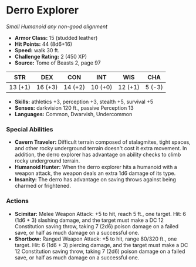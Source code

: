 # Derro Explorer

*Small* *Humanoid* *any non-good alignment*

- **Armor Class:** 15 (studded leather)
- **Hit Points:** 44 (8d6+16)
- **Speed:** walk 30 ft.
- **Challenge Rating:** 2 (450 XP)
- **Source:** Tome of Beasts 2, page 97

| STR | DEX | CON | INT | WIS | CHA |
| --- | --- | --- | --- | --- | --- |
| 13 (+1) | 16 (+3) | 14 (+2) | 10 (+0) | 12 (+1) | 5 (-3) |

- **Skills:** athletics +3, perception +3, stealth +5, survival +5
- **Senses:** darkvision 120 ft., passive Perception 13
- **Languages:** Common, Dwarvish, Undercommon

### Special Abilities

- **Cavern Traveler:** Difficult terrain composed of stalagmites, tight spaces, and other rocky underground terrain doesn't cost it extra movement. In addition, the derro explorer has advantage on ability checks to climb rocky underground terrain.
- **Humanoid Hunter:** When the derro explorer hits a humanoid with a weapon attack, the weapon deals an extra 1d6 damage of its type.
- **Insanity:** The derro has advantage on saving throws against being charmed or frightened.

### Actions

- **Scimitar:** Melee Weapon Attack: +5 to hit, reach 5 ft., one target. Hit: 6 (1d6 + 3) slashing damage, and the target must make a DC 12 Constitution saving throw, taking 7 (2d6) poison damage on a failed save, or half as much damage on a successful one.
- **Shortbow:** Ranged Weapon Attack: +5 to hit, range 80/320 ft., one target. Hit: 6 (1d6 + 3) piercing damage, and the target must make a DC 12 Constitution saving throw, taking 7 (2d6) poison damage on a failed save, or half as much damage on a successful one.


